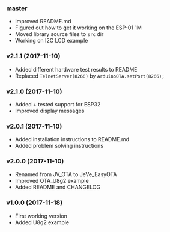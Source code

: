 ### master

  * Improved README.md
  * Figured out how to get it working on the ESP-01 1M
  * Moved library source files to `src` dir
  * Working on I2C LCD example

### v2.1.1 (2017-11-10)

  * Added different hardware test results to README
  * Replaced `TelnetServer(8266)` by `ArduinoOTA.setPort(8266);`

### v2.1.0 (2017-11-10)

  * Added + tested support for ESP32
  * Improved display messages

### v2.0.1 (2017-11-10)

  * Added installation instructions to README.md
  * Added problem solving instructions

### v2.0.0 (2017-11-10)

  * Renamed from JV_OTA to JeVe_EasyOTA
  * Improved OTA_U8g2 example
  * Added README and CHANGELOG

### v1.0.0 (2017-11-18)

  * First working version
  * Added U8g2 example
